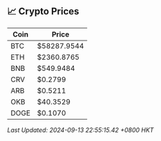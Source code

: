 ## 📈 Crypto Prices

| Coin | Price |
| ---- | ----- |
| BTC | $58287.9544 |
| ETH | $2360.8765 |
| BNB | $549.9484 |
| CRV | $0.2799 |
| ARB | $0.5211 |
| OKB | $40.3529 |
| DOGE | $0.1070 |

_Last Updated: 2024-09-13 22:55:15.42 +0800 HKT_